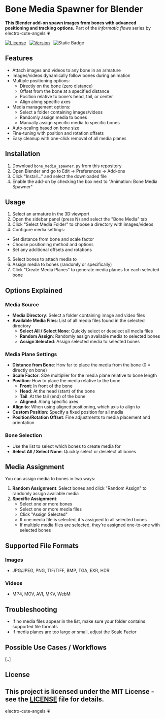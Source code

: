 # Bone Media Spawner for Blender
**This Blender add-on spawn images from bones with advanced positioning and tracking options.**
Part of the *informatic flows* series by electro-cute-angels ❦

[![License](https://img.shields.io/npm/l/mithril.svg)](https://github.com/MithrilJS/mithril.js/blob/main/LICENSE) &nbsp;
[![Version](https://img.shields.io/badge/version-1.0-blue)](https://shields.io/) &nbsp;
![Static Badge](https://img.shields.io/badge/addon-blender-b?logo=addon&logoColor=%23ffff00&label=addon&color=ff00ff)

## Features
- Attach images and videos to any bone in an armature
- Images/videos dynamically follow bones during animation
- Multiple positioning options:
  - Directly on the bone (zero distance)
  - Offset from the bone at a specified distance
  - Position relative to bone's head, tail, or center
  - Align along specific axes
- Media management options:
  - Select a folder containing images/videos
  - Randomly assign media to bones
  - Manually assign specific media to specific bones
- Auto-scaling based on bone size
- Fine-tuning with position and rotation offsets
- Easy cleanup with one-click removal of all media planes

## Installation
1. Download `bone_media_spawner.py` from this repository
2. Open Blender and go to Edit → Preferences → Add-ons
3. Click "Install..." and select the downloaded file
4. Enable the add-on by checking the box next to "Animation: Bone Media Spawner"

## Usage
01. Select an armature in the 3D viewport
02. Open the sidebar panel (press N) and select the "Bone Media" tab
03. Click "Select Media Folder" to choose a directory with images/videos
04. Configure media settings:
   - Set distance from bone and scale factor
   - Choose positioning method and options
   - Set any additional offsets and rotations
05. Select bones to attach media to
06. Assign media to bones (randomly or specifically)
07. Click "Create Media Planes" to generate media planes for each selected bone

## Options Explained
### Media Source
- **Media Directory**: Select a folder containing image and video files
- **Available Media Files**: List of all media files found in the selected directory
  - **Select All / Select None**: Quickly select or deselect all media files
  - **Random Assign**: Randomly assign available media to selected bones
  - **Assign Selected**: Assign selected media to selected bones

### Media Plane Settings
- **Distance from Bone**: How far to place the media from the bone (0 = directly on bone)
- **Scale Factor**: Size multiplier for the media plane relative to bone length
- **Position**: How to place the media relative to the bone
  - **Front**: In front of the bone
  - **Head**: At the head (start) of the bone
  - **Tail**: At the tail (end) of the bone
  - **Aligned**: Along specific axes
- **Align to**: When using aligned positioning, which axis to align to
- **Custom Position**: Specify a fixed position for all media
- **Position/Rotation Offset**: Fine adjustments to media placement and orientation

### Bone Selection
- Use the list to select which bones to create media for
- **Select All / Select None**: Quickly select or deselect all bones

## Media Assignment
You can assign media to bones in two ways:

1. **Random Assignment**: Select bones and click "Random Assign" to randomly assign available media
2. **Specific Assignment**: 
   - Select one or more bones
   - Select one or more media files
   - Click "Assign Selected"
   - If one media file is selected, it's assigned to all selected bones
   - If multiple media files are selected, they're assigned one-to-one with selected bones

## Supported File Formats
### Images
- JPG/JPEG, PNG, TIF/TIFF, BMP, TGA, EXR, HDR

### Videos
- MP4, MOV, AVI, MKV, WebM

## Troubleshooting
- If no media files appear in the list, make sure your folder contains supported file formats
- If media planes are too large or small, adjust the Scale Factor

## Possible Use Cases / Workflows
[..]

## License
This project is licensed under the MIT License - see the [LICENSE](../LICENSE) file for details.
---
electro-cute-angels ❦
